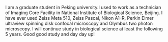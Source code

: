 I am a graduate student in Peking university.I used to work as a technician of Imaging Core Facility in National Institute of Biological Science, Beijing. I have ever used Zeiss Meta 510, Zeiss Pascal, Nikon A1-R, Perkin Elmer ultraview spinning disk confocal microscopy and Olymbus two photon microscopy. I will continue study in biological science at least the following 5 years. Good good study and day day up!
